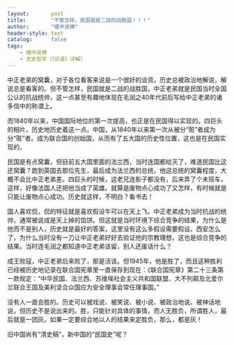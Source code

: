 ```yaml
---
layout:       post
title:        "不管怎样，民国就是二战的战胜国！！！"
author:       "缠中说禅"
header-style: text
catalog:      false
tags:
    - 缠中说禅
    - 文史哲学（《论语》详解）
---
```


中正老弟的窝囊，对于各位看客来说是一个很好的谈资。历史总被政治地解说，解说总是看客的。但不管怎样，民国就是二战的战胜国，中正老弟就是民国当时全国公认的抗战统帅，这一点甚至有趣地体现在毛润之40年代前后写给中正老弟的诸多信中的称谓上。



而1840年以来，中国国际地位的第一次提高，也正是在民国得以实现的。四巨头的相片，历史地历史着这一点。中国，从1840年以来第一次从被分“赃”者成为分“赃”者。成为联合国的创始国，从而有了五大国的历史性位置，这也是在民国实现的。

 


民国是有点窝囊，但目前五大国里面的法兰西，当时连国都给灭了，难道民国比这还窝囊？跑到英国去那位先生，最后成为法兰西的总统，他这总统的窝囊程度，大概不会比中正老弟差。四巨头的时候，这老兄连影子都没有，后来弄了个末班车，这样，好像法国人还把他当成了英雄。就算是废物点心成功了又怎样，有时候就是只能让废物点心成功。历史就这样，不明白？看书去！

 


国人喜欢侃，侃的特征就是喜欢假设牛可以在天上飞。中正老弟成为当时抗战的统帅，通常被说成是天上掉的馅饼。但这就是当时环境下综合竞争的结果，为什么是他而不是别人，历史就是最好的答案，这里没有这么多假设需要假设。西安怎么了，为什么当时没有一刀让中正老弟好好去验证他的宗教理想，这也是综合竞争的结果。当时连毛润之都知道中正老弟该留，别人还废话什么？

 


成王败寇，中正老弟后来败了，那是活该。但1945年，他是胜了，而且这种胜利已经被历史地记录在联合国宪章里一直保存到现在：《联合国宪章》第二十三条第一款规定：“中华民国、法兰西、苏维埃社会主义共和国联盟、大不列颠及北爱尔兰联合王国及美利坚合众国应为安全理事会常任理事国。”

 


没有人一直会胜的。历史可以被戏说、被笑说、被小说、被政治地说、被神话地说，但历史不是说出来的。胜，只能针对具体的事情，而人无胜负，所谓胜人，最后就是一团灰。如果一定要综合地以人的结果来定胜负，那么，都是灰！

  

旧中国尚有“清史稿”，新中国的“民国史”呢？

